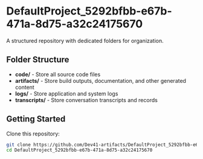 # DefaultProject_5292bfbb-e67b-471a-8d75-a32c24175670
A structured repository with dedicated folders for organization.

## Folder Structure

- **code/** - Store all source code files
- **artifacts/** - Store build outputs, documentation, and other generated content
- **logs/** - Store application and system logs
- **transcripts/** - Store conversation transcripts and records

## Getting Started

Clone this repository:
```bash
git clone https://github.com/Dev41-artifacts/DefaultProject_5292bfbb-e67b-471a-8d75-a32c24175670
cd DefaultProject_5292bfbb-e67b-471a-8d75-a32c24175670
```
